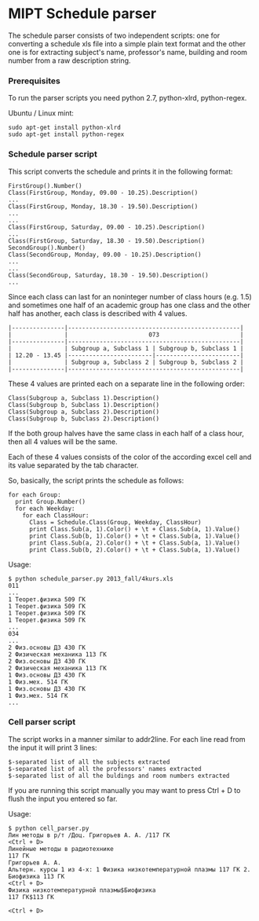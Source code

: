 MIPT Schedule parser
====================

The schedule parser consists of two independent scripts: one for converting
a schedule xls file into a simple plain text format and the other one is for
extracting subject's name, professor's name, building and room number from
a raw description string.

### Prerequisites

To run the parser scripts you need python 2.7, python-xlrd, python-regex.

Ubuntu / Linux mint:

    sudo apt-get install python-xlrd
    sudo apt-get install python-regex

### Schedule parser script

This script converts the schedule and prints it in the following format:

    FirstGroup().Number()
    Class(FirstGroup, Monday, 09.00 - 10.25).Description()
    ...
    Class(FirstGroup, Monday, 18.30 - 19.50).Description()
    ...
    ...
    Class(FirstGroup, Saturday, 09.00 - 10.25).Description()
    ...
    Class(FirstGroup, Saturday, 18.30 - 19.50).Description()
    SecondGroup().Number()
    Class(SecondGroup, Monday, 09.00 - 10.25).Description()
    ...
    ...
    Class(SecondGroup, Saturday, 18.30 - 19.50).Description()
    ...

Since each class can last for an noninteger number of class hours (e.g. 1.5)
and sometimes one half of an academic group has one class and the other half
has another, each class is described with 4 values.

    |---------------|-------------------------------------------------|
    |               |                       073                       |
    |---------------|-------------------------------------------------|
    |               | Subgroup a, Subclass 1 | Subgroup b, Subclass 1 |
    | 12.20 - 13.45 |------------------------|------------------------|
    |               | Subgroup a, Subclass 2 | Subgroup b, Subclass 2 |
    |---------------|-------------------------------------------------|

These 4 values are printed each on a separate line in the following order:

    Class(Subgroup a, Subclass 1).Description()
    Class(Subgroup b, Subclass 1).Description()
    Class(Subgroup a, Subclass 2).Description()
    Class(Subgroup b, Subclass 2).Description()

If the both group halves have the same class in each half of a class hour,
then all 4 values will be the same.

Each of these 4 values consists of the color of the according excel cell and
its value separated by the tab character.

So, basically, the script prints the schedule as follows:

    for each Group:
      print Group.Number()
      for each Weekday:
        for each ClassHour:
          Class = Schedule.Class(Group, Weekday, ClassHour)
          print Class.Sub(a, 1).Color() + \t + Class.Sub(a, 1).Value()
          print Class.Sub(b, 1).Color() + \t + Class.Sub(a, 1).Value()
          print Class.Sub(a, 2).Color() + \t + Class.Sub(a, 1).Value()
          print Class.Sub(b, 2).Color() + \t + Class.Sub(a, 1).Value()

Usage:

    $ python schedule_parser.py 2013_fall/4kurs.xls
    011
    ...
    1 Теорет.физика 509 ГК 
    1 Теорет.физика 509 ГК 
    1 Теорет.физика 509 ГК 
    1 Теорет.физика 509 ГК
    ...
    034
    ...
    2 Физ.основы ДЗ 430 ГК
    2 Физическая механика 113 ГК
    2 Физ.основы ДЗ 430 ГК
    2 Физическая механика 113 ГК
    1 Физ.основы ДЗ 430 ГК
    1 Физ.мех. 514 ГК
    1 Физ.основы ДЗ 430 ГК
    1 Физ.мех. 514 ГК
    ...


### Cell parser script

The script works in a manner similar to addr2line.
For each line read from the input it will print 3 lines:

    $-separated list of all the subjects extracted
    $-separated list of all the professors' names extracted
    $-separated list of all the buldings and room numbers extracted

If you are running this script manually you may want to press Ctrl + D to flush
the input you entered so far.

Usage:

    $ python cell_parser.py
    Лин методы в р/т /Доц. Григорьев А. А. /117 ГК
    <Ctrl + D>
    Линейные методы в радиотехнике
    117 ГК
    Григорьев А. А.
    Альтерн. курсы 1 из 4-х: 1 Физика низкотемпературной плазмы 117 ГК 2. Биофизика 113 ГК
    <Ctrl + D>
    Физика низкотемпературной плазмы$Биофизика
    117 ГК$113 ГК
    
    <Ctrl + D>
